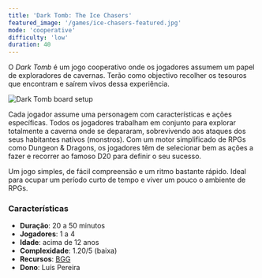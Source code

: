 ```yaml
---
title: 'Dark Tomb: The Ice Chasers'
featured_image: '/games/ice-chasers-featured.jpg'
mode: 'cooperative'
difficulty: 'low'
duration: 40
---
```

O *Dark Tomb* é um jogo cooperativo onde os jogadores assumem um papel de exploradores de cavernas. Terão como objectivo recolher os tesouros que encontram e saírem vivos dessa experiência.

<!--more-->

![Dark Tomb board setup](/games/ice-chasers-featured.jpg)

Cada jogador assume uma personagem com características e ações específicas. Todos os jogadores trabalham em conjunto para explorar totalmente a caverna onde se depararam, sobrevivendo aos ataques dos seus habitantes nativos (monstros). Com um motor simplificado de RPGs como Dungeon & Dragons, os jogadores têm de selecionar bem as ações a fazer e recorrer ao famoso D20 para definir o seu sucesso.

Um jogo simples, de fácil compreensão e um ritmo bastante rápido. Ideal para ocupar um período curto de tempo e viver um pouco o ambiente de RPGs.

### Características

- **Duração**: 20 a 50 minutos
- **Jogadores**: 1 a 4
- **Idade**: acima de 12 anos
- **Complexidade**: 1.20/5 (baixa)
- **Recursos**: [BGG](https://boardgamegeek.com/boardgame/428582/dark-tomb-the-ice-chasers)
- **Dono**: Luís Pereira
